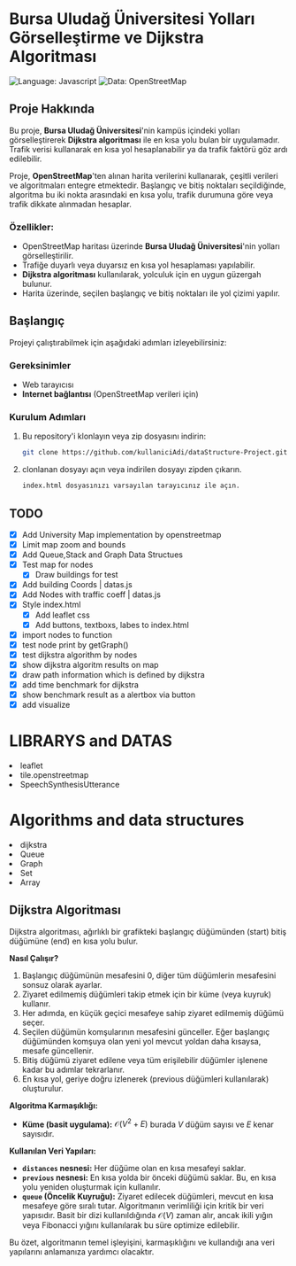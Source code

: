 # Bursa Uludağ Üniversitesi Yolları Görselleştirme ve Dijkstra Algoritması

![Language: Javascript](https://img.shields.io/badge/Language-Javascript-yellow.svg)
![Data: OpenStreetMap](https://img.shields.io/badge/Data-OpenStreetMap-blue.svg)

## Proje Hakkında

Bu proje, **Bursa Uludağ Üniversitesi**'nin kampüs içindeki yolları görselleştirerek **Dijkstra algoritması** ile en kısa yolu bulan bir uygulamadır. Trafik verisi kullanarak en kısa yol hesaplanabilir ya da trafik faktörü göz ardı edilebilir. 

Proje, **OpenStreetMap**'ten alınan harita verilerini kullanarak, çeşitli verileri ve algoritmaları entegre etmektedir. Başlangıç ve bitiş noktaları seçildiğinde, algoritma bu iki nokta arasındaki en kısa yolu, trafik durumuna göre veya trafik dikkate alınmadan hesaplar.

### Özellikler:
- OpenStreetMap haritası üzerinde **Bursa Uludağ Üniversitesi**'nin yolları görselleştirilir.
- Trafiğe duyarlı veya duyarsız en kısa yol hesaplaması yapılabilir.
- **Dijkstra algoritması** kullanılarak, yolculuk için en uygun güzergah bulunur.
- Harita üzerinde, seçilen başlangıç ve bitiş noktaları ile yol çizimi yapılır.

## Başlangıç

Projeyi çalıştırabilmek için aşağıdaki adımları izleyebilirsiniz:

### Gereksinimler
- Web tarayıcısı
- **Internet bağlantısı** (OpenStreetMap verileri için)

### Kurulum Adımları
1. Bu repository'i klonlayın veya zip dosyasını indirin:
   ```bash
   git clone https://github.com/kullaniciAdi/dataStructure-Project.git
   ```
1. clonlanan dosyayı açın veya indirilen dosyayı zipden çıkarın.
   ```bash
   index.html dosyasınızı varsayılan tarayıcınız ile açın.
   ```

## TODO

- [x] Add University Map implementation by openstreetmap
- [x] Limit map zoom and bounds
- [x] Add Queue,Stack and Graph Data Structues
- [x] Test map for nodes
  - [x] Draw buildings for test
- [x] Add building Coords | datas.js
- [x] Add Nodes with traffic coeff | datas.js
- [x] Style index.html 
  - [x] Add leaflet css 
  - [x] Add buttons, textboxs, labes to index.html
- [x] import nodes to function
- [x] test node print by getGraph()
- [x] test dijkstra algorithm by nodes
- [x] show dijkstra algoritm results on map
- [x] draw path information which is defined by dijkstra
- [x] add time benchmark for dijkstra
- [x] show benchmark result as a alertbox via button
- [x] add visualize 

# LIBRARYS and DATAS
<li>leaflet</li>
<li>tile.openstreetmap</li>
<li>SpeechSynthesisUtterance</li>

# Algorithms and data structures
<li>dijkstra</li>
<li>Queue</li>
<li>Graph</li>
<li>Set</li>
<li>Array</li>



## Dijkstra Algoritması

Dijkstra algoritması, ağırlıklı bir grafikteki başlangıç düğümünden (start) bitiş düğümüne (end) en kısa yolu bulur.

**Nasıl Çalışır?**

1.  Başlangıç düğümünün mesafesini 0, diğer tüm düğümlerin mesafesini sonsuz olarak ayarlar.
2.  Ziyaret edilmemiş düğümleri takip etmek için bir küme (veya kuyruk) kullanır.
3.  Her adımda, en küçük geçici mesafeye sahip ziyaret edilmemiş düğümü seçer.
4.  Seçilen düğümün komşularının mesafesini günceller. Eğer başlangıç düğümünden komşuya olan yeni yol mevcut yoldan daha kısaysa, mesafe güncellenir.
5.  Bitiş düğümü ziyaret edilene veya tüm erişilebilir düğümler işlenene kadar bu adımlar tekrarlanır.
6.  En kısa yol, geriye doğru izlenerek (previous düğümleri kullanılarak) oluşturulur.

**Algoritma Karmaşıklığı:**


* **Küme (basit uygulama):** $\mathcal{O}(V^2 + E)$ burada $V$ düğüm sayısı ve $E$ kenar sayısıdır.

**Kullanılan Veri Yapıları:**

* **`distances` nesnesi:** Her düğüme olan en kısa mesafeyi saklar.
* **`previous` nesnesi:** En kısa yolda bir önceki düğümü saklar. Bu, en kısa yolu yeniden oluşturmak için kullanılır.
* **`queue` (Öncelik Kuyruğu):** Ziyaret edilecek düğümleri, mevcut en kısa mesafeye göre sıralı tutar. Algoritmanın verimliliği için kritik bir veri yapısıdır. Basit bir dizi kullanıldığında $\mathcal{O}(V)$ zaman alır, ancak ikili yığın veya Fibonacci yığını kullanılarak bu süre optimize edilebilir.

Bu özet, algoritmanın temel işleyişini, karmaşıklığını ve kullandığı ana veri yapılarını anlamanıza yardımcı olacaktır.


